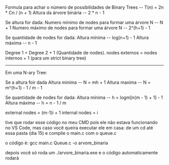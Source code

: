 Formula para achar o número de possibilidades de Binary Trees -- T(n) = 2n * Cn / (n + 1)
Altura da árvore binária -- 2 * n - 1



Se altura for dada:
Numero mínimo de nodes para formar uma árvore N -- N + 1
Numero máximo de nodes para formar uma árvore N -- 2^(h+1) - 1



Se quantidade de nodes for dada:
Altura mínima -- log(n+1) - 1
Altura máxima -- n - 1


Degree 1 = Degree 2 + 1 (Quantidade de nodes).
nodes externos = nodes internos + 1 (para um strict binary tree)


---------------------------------------------------------------------------------------------------

Em uma N-ary Tree:

Se a altura foir dada 
Altura minima -- N = mh + 1
Altura maxima -- N = m^(h+1) - 1 / m - 1



Se quantidade de nodes for dada:
Altura mínima --  h = logm[n(m - 1) + 1] - 1
Altura máxima --  h = n - 1 / m 


external nodes = (m-1)i + 1
internal nodes = i


tive que rodar esse código no meu CMD pois ele não estava funcionando no VS Code, mas caso você queira executar ele em casa:
 de um cd até essa pasta (dia 15) e compile o main.c com o queue.c 


 o código é: gcc main.c Queue.c -o arvore_binaria


 depois você só roda um ./arvore_binaria.exe e o código automaticamente rodará